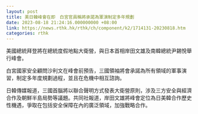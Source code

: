 ```yaml
---
layout: post
title: 美日韓峰會在即　白宮官員稱將承諾為軍演制定多年規劃
date: 2023-08-18 21:24:16.000000000 +08:00
link: https://news.rthk.hk/rthk/ch/component/k2/1714131-20230818.htm
categories: rthk
---
```


美國總統拜登將在總統度假地點大衛營，與日本首相岸田文雄及南韓總統尹錫悅舉行峰會。

白宮國家安全顧問沙利文在峰會前預告，三國領袖將會承諾為所有領域的軍事演習，制定多年度規劃過程，並且在危機中相互諮詢。

日韓傳媒報道，三國首腦將以聯合聲明方式發表大衛營原則，涉及三方安全與經濟合作及朝鮮半島局勢等議題。共同社報道，岸田文雄將峰會定位為日美韓合作歷史性機遇，爭取在包括安全保障在內的廣泛領域，加強戰略合作。
